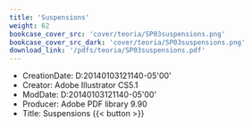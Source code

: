 ```yaml
---
title: 'Suspensions'
weight: 62
bookcase_cover_src: 'cover/teoria/SP03suspensions.png'
bookcase_cover_src_dark: 'cover/teoria/SP03suspensions.png'
download_link: '/pdfs/teoria/SP03suspensions.pdf'
---
```


- CreationDate: D:20140103121140-05'00'
- Creator: Adobe Illustrator CS5.1
- ModDate: D:20140103121140-05'00'
- Producer: Adobe PDF library 9.90
- Title: Suspensions
{{< button >}}

